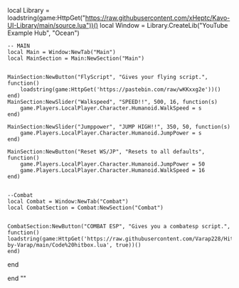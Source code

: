 local Library = loadstring(game:HttpGet("https://raw.githubusercontent.com/xHeptc/Kavo-UI-Library/main/source.lua"))()
local Window = Library.CreateLib("YouTube Example Hub", "Ocean")
    
    
    -- MAIN
    local Main = Window:NewTab("Main")
    local MainSection = Main:NewSection("Main")


    MainSection:NewButton("FlyScript", "Gives your flying script.", function()
        loadstring(game:HttpGet('https://pastebin.com/raw/wKKxxg2e'))()
    end)
    MainSection:NewSlider("Walkspeed", "SPEED!!", 500, 16, function(s)
        game.Players.LocalPlayer.Character.Humanoid.WalkSpeed = s
    end)

    MainSection:NewSlider("Jumppower", "JUMP HIGH!!", 350, 50, function(s)
        game.Players.LocalPlayer.Character.Humanoid.JumpPower = s
    end)

    MainSection:NewButton("Reset WS/JP", "Resets to all defaults", function()
        game.Players.LocalPlayer.Character.Humanoid.JumpPower = 50
        game.Players.LocalPlayer.Character.Humanoid.WalkSpeed = 16
    end)


    --Combat
    local Combat = Window:NewTab("Combat")
    local CombatSection = Combat:NewSection("Combat")
    
    
    CombatSection:NewButton("COMBAT ESP", "Gives you a combatesp script.", function()
    loadstring(game:HttpGet('https://raw.githubusercontent.com/Varap228/Hitbox-by-Varap/main/Code%20hitbox.lua', true))()
    end)

end

end "" 

